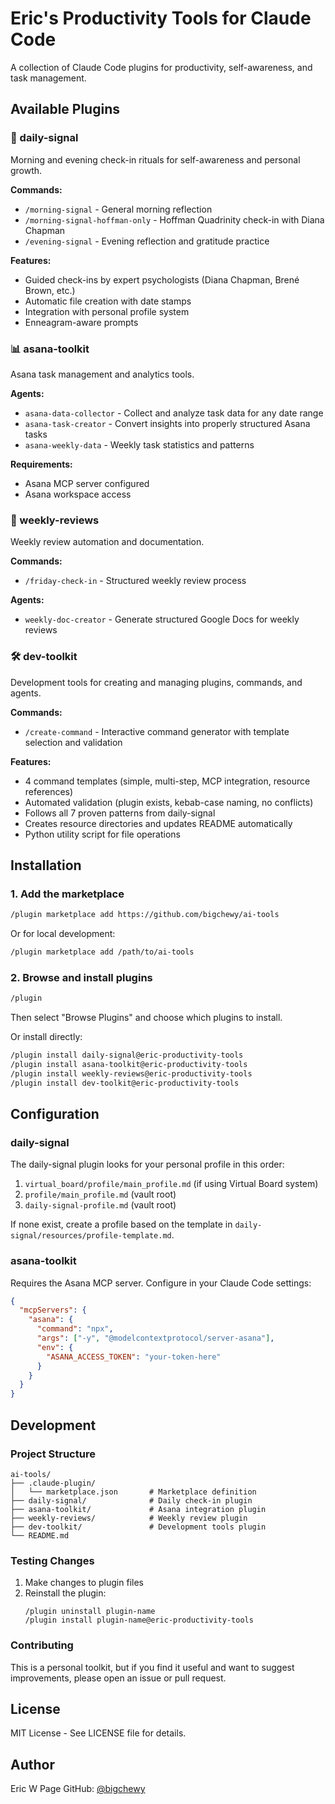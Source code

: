 # Eric's Productivity Tools for Claude Code

A collection of Claude Code plugins for productivity, self-awareness, and task management.

## Available Plugins

### 🌅 daily-signal
Morning and evening check-in rituals for self-awareness and personal growth.

**Commands:**
- `/morning-signal` - General morning reflection
- `/morning-signal-hoffman-only` - Hoffman Quadrinity check-in with Diana Chapman
- `/evening-signal` - Evening reflection and gratitude practice

**Features:**
- Guided check-ins by expert psychologists (Diana Chapman, Brené Brown, etc.)
- Automatic file creation with date stamps
- Integration with personal profile system
- Enneagram-aware prompts

### 📊 asana-toolkit
Asana task management and analytics tools.

**Agents:**
- `asana-data-collector` - Collect and analyze task data for any date range
- `asana-task-creator` - Convert insights into properly structured Asana tasks
- `asana-weekly-data` - Weekly task statistics and patterns

**Requirements:**
- Asana MCP server configured
- Asana workspace access

### 📝 weekly-reviews
Weekly review automation and documentation.

**Commands:**
- `/friday-check-in` - Structured weekly review process

**Agents:**
- `weekly-doc-creator` - Generate structured Google Docs for weekly reviews

### 🛠️ dev-toolkit
Development tools for creating and managing plugins, commands, and agents.

**Commands:**
- `/create-command` - Interactive command generator with template selection and validation

**Features:**
- 4 command templates (simple, multi-step, MCP integration, resource references)
- Automated validation (plugin exists, kebab-case naming, no conflicts)
- Follows all 7 proven patterns from daily-signal
- Creates resource directories and updates README automatically
- Python utility script for file operations

## Installation

### 1. Add the marketplace

```bash
/plugin marketplace add https://github.com/bigchewy/ai-tools
```

Or for local development:

```bash
/plugin marketplace add /path/to/ai-tools
```

### 2. Browse and install plugins

```bash
/plugin
```

Then select "Browse Plugins" and choose which plugins to install.

Or install directly:

```bash
/plugin install daily-signal@eric-productivity-tools
/plugin install asana-toolkit@eric-productivity-tools
/plugin install weekly-reviews@eric-productivity-tools
/plugin install dev-toolkit@eric-productivity-tools
```

## Configuration

### daily-signal

The daily-signal plugin looks for your personal profile in this order:
1. `virtual_board/profile/main_profile.md` (if using Virtual Board system)
2. `profile/main_profile.md` (vault root)
3. `daily-signal-profile.md` (vault root)

If none exist, create a profile based on the template in `daily-signal/resources/profile-template.md`.

### asana-toolkit

Requires the Asana MCP server. Configure in your Claude Code settings:

```json
{
  "mcpServers": {
    "asana": {
      "command": "npx",
      "args": ["-y", "@modelcontextprotocol/server-asana"],
      "env": {
        "ASANA_ACCESS_TOKEN": "your-token-here"
      }
    }
  }
}
```

## Development

### Project Structure

```
ai-tools/
├── .claude-plugin/
│   └── marketplace.json       # Marketplace definition
├── daily-signal/              # Daily check-in plugin
├── asana-toolkit/             # Asana integration plugin
├── weekly-reviews/            # Weekly review plugin
├── dev-toolkit/               # Development tools plugin
└── README.md
```

### Testing Changes

1. Make changes to plugin files
2. Reinstall the plugin:
   ```
   /plugin uninstall plugin-name
   /plugin install plugin-name@eric-productivity-tools
   ```

### Contributing

This is a personal toolkit, but if you find it useful and want to suggest improvements, please open an issue or pull request.

## License

MIT License - See LICENSE file for details.

## Author

Eric W Page
GitHub: [@bigchewy](https://github.com/bigchewy)
